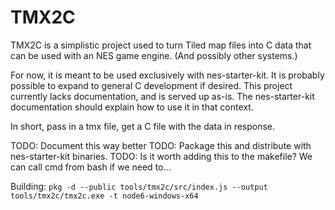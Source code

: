 # TMX2C 

TMX2C is a simplistic project used to turn Tiled map files into C data that can be used
with an NES game engine. (And possibly other systems.)

For now, it is meant to be used exclusively with nes-starter-kit. It is probably possible
to expand to general C development if desired. This project currently lacks documentation,
and is served up as-is. The nes-starter-kit documentation should explain how to use it 
in that context.

In short, pass in a tmx file, get a C file with the data in response.

TODO: Document this way better
TODO: Package this and distribute with nes-starter-kit binaries.
TODO: Is it worth adding this to the makefile? We can call cmd from bash if we need to...

Building: `pkg -d --public tools/tmx2c/src/index.js --output tools/tmx2c/tmx2c.exe -t node6-windows-x64`